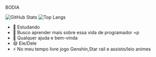 BODIA

![GitHub Stats](https://github-readme-stats.vercel.app/api?username=JonathanSH02&theme=transparent&bg_color=000&border_color=30A3DC&show_icons=true&icon_color=30A3DC&title_color=E94D5F&text_color=FFF)
![Top Langs](https://github-readme-stats-git-masterrstaa-rickstaa.vercel.app/api/top-langs/?username=JonathanSH02&layout=compact&bg_color=000&border_color=30A3DC&title_color=E94D5F&text_color=FFF)

- 🔭 Estudando
- 🌱 Busco aprender mais sobre essa vida de programador =p
- 🤔 Qualquer ajuda e bem-vinda
- 😄 Ele/Dele
- ⚡ No meu tempo livre jogo Genshin,Star rail e assisto/leio animes
